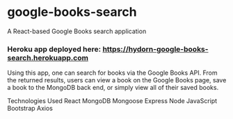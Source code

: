 # google-books-search

A React-based Google Books search application

### Heroku app deployed here: https://hydorn-google-books-search.herokuapp.com

Using this app, one can search for books via the Google Books API. From the returned results, users can view a book on the Google Books page, save a book to the MongoDB back end, or simply view all of their saved books.

Technologies Used
React
MongoDB
Mongoose
Express
Node
JavaScript
Bootstrap
Axios

